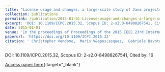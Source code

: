 ```yaml
---
title: "License usage and changes: a large-scale study of Java projects on GitHub"
collection: publications
permalink: /publication/2015-01-01-License-usage-and-changes-a-large-scale-study-of-Java-projects-on-GitHub
excerpt: 'DOI: 10.1109/ICPC.2015.32, Scopus ID: 2-s2.0-84988267541, Cited by: 16'
date: 2015-01-01
venue: 'In the proceedings of Proceedings of the 2015 IEEE 23rd International Conference on Program Comprehension, ICPC 2015, Florence/Firenze, Italy, May 16-24, 2015'
paperurl: 'https://doi.org/10.1109/ICPC.2015.32'
citation: ' Christopher Vendome,  Mario V&apos;asquez,  Gabriele Bavota,  Massimiliano Di,  Daniel Germ&apos;an,  Denys Poshyvanyk, &quot;License usage and changes: a large-scale study of Java projects on GitHub.&quot; In the proceedings of Proceedings of the 2015 IEEE 23rd International Conference on Program Comprehension, ICPC 2015, Florence/Firenze, Italy, May 16-24, 2015, 2015.'
---
```

DOI: 10.1109/ICPC.2015.32, Scopus ID: 2-s2.0-84988267541, Cited by: 16

[Access paper here](https://doi.org/10.1109/ICPC.2015.32){:target="_blank"}
